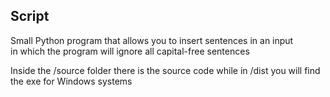 ## Script
Small Python program that allows you to insert sentences in an input
<br> in which the program will ignore all capital-free sentences

Inside the /source folder there is the source code while in /dist you will find the exe for Windows systems
